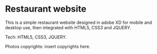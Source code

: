 # Restaurant website

This is a simple restaurant website designed in adobe XD for mobile and desktop use, then integrated with HTML5, CSS3 and JQUERY.

Tech: HTML5, CSS3, JQUERY.

Photos copyrights:
insert copyrights here.